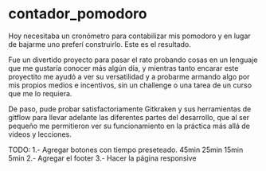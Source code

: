 # contador_pomodoro

Hoy necesitaba un cronómetro para contabilizar mis pomodoro y en lugar de bajarme uno preferí construirlo. Este es el resultado. 

Fue un divertido proyecto para pasar el rato probando cosas en un lenguaje que me gustaría conocer más algún día, y mientras tanto encarar este proyectito me ayudó a ver su versatilidad y a probarme armando algo por mis propios medios e incentivos, sin un challenge o una tarea de un curso que me lo requiera. 

De paso, pude probar satisfactoriamente Gitkraken y sus herramientas de gitflow para llevar adelante las diferentes partes del desarrollo, que al ser pequeño me permitieron ver su funcionamiento en la práctica más allá de videos y lecciones. 

TODO: 
1.- Agregar botones con tiempo preseteado. 
45min 25min 15min 5min 
2.- Agregar el footer 
3.- Hacer la página responsive
